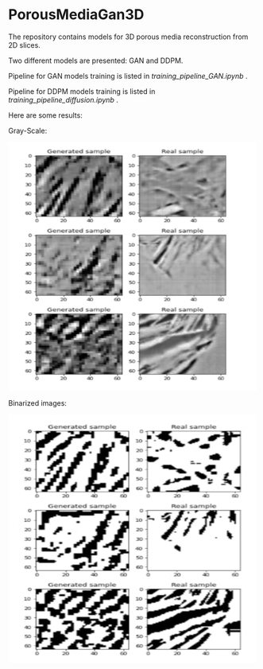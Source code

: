 # PorousMediaGan3D
The repository contains models for 3D porous media reconstruction from 2D slices.

Two different models are presented: GAN and DDPM.

Pipeline for GAN models training is listed in *training_pipeline_GAN.ipynb* .

Pipeline for DDPM models training is listed in *training_pipeline_diffusion.ipynb* .

Here are some results:

Gray-Scale:

<img src="https://github.com/AlexeyOlkhovikov/PorousMediaGan3D/blob/main/pics/gray-scale.png" width="500" height="500">

Binarized images:

<img src="https://github.com/AlexeyOlkhovikov/PorousMediaGan3D/blob/main/pics/binary.png" width="500" height="500">

